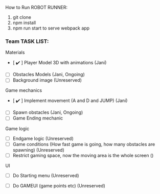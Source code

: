 How to Run ROBOT RUNNER:

1. git clone
2. npm install
3. npm run start to serve webpack app


### Team TASK LIST:

Materials
- [ :heavy_check_mark: ] Player Model 3D with animations (Jani)
- [ ] Obstacles Models (Jani, Ongoing)
- [ ] Background image (Unreserved)

Game mechanics
- [ :heavy_check_mark: ] Implement movement (A and D and JUMP) (Jani)
- [ ] Spawn obstacles (Jani, Ongoing)
- [ ] Game Ending mechanic

Game logic
- [ ] Endgame logic (Unreserved)
- [ ] Game conditions (How fast game is going, how many obstacles are spawning) (Unreserved)
- [ ] Restrict gaming space, now the moving area is the whole screen ()

UI
- [ ] Do Starting menu (Unreserved)
- [ ] Do GAMEUI (game points etc) (Unreserved)




